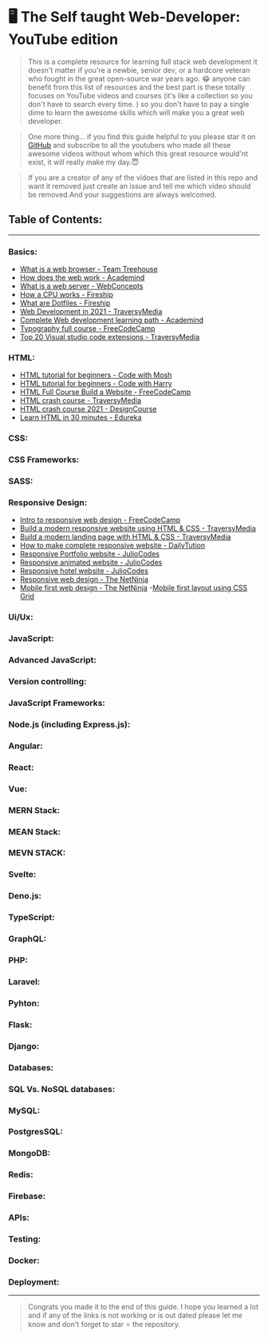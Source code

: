 # 🖥 The Self taught Web-Developer: YouTube edition

> This is a complete resource for learning full stack web development it doesn't matter if you're a newbie, senior dev, or a hardcore veteran who fought in the great open-source war years ago. 😂 anyone can benefit from this list of resources and the best part is these totally focuses on YouTube videos and courses (it's like a collection so you don't have to search every time. ) so you don't have to pay a single dime to learn the awesome skills which will make you a great web developer.

> One more thing... if you find this guide helpful to you please star it on [GitHub](https://github.com/SyedUmairAli2000/The-self-taught-web-developer-Youtube-edition) and subscribe to all the youtubers who made all these awesome videos without whom which this great resource would'nt exist, it will really make my day.😇

> If you are a creator of any of the vidoes that are listed in this repo and want it removed just create an issue and tell me which video should be removed.And your suggestions are always welcomed.

## Table of Contents:

---

### Basics:

- [What is a web browser - Team Treehouse](https://www.youtube.com/watch?v=QzohDuGk4mM&t)
- [How does the web work - Academind](https://www.youtube.com/watch?v=hJHvdBlSxug)
- [What is a web server - WebConcepts](https://www.youtube.com/watch?v=9J1nJOivdyw)
- [How a CPU works - Fireship](https://www.youtube.com/watch?v=vqs_0W-MSB0)
- [What are Dotfiles - Fireship](https://www.youtube.com/watch?v=r_MpUP6aKiQ)
- [Web Development in  2021 - TraversyMedia](https://www.youtube.com/watch?v=VfGW0Qiy2I0)
- [Complete Web development learning path - Academind](https://www.youtube.com/watch?v=2-akTTZyrcM)
- [Typography full course - FreeCodeCamp](https://www.youtube.com/watch?v=agbh1wbfJt8&t)
- [Top 20 Visual studio code extensions - TraversyMedia](https://www.youtube.com/watch?v=4xA5JePvCJc)
### HTML:

- [HTML tutorial for beginners - Code with Mosh](https://www.youtube.com/watch?v=qz0aGYrrlhU)
- [HTML tutorial for beginners - Code with Harry](https://www.youtube.com/watch?v=BsDoLVMnmZs)
- [HTML Full Course Build a Website - FreeCodeCamp](https://www.youtube.com/watch?v=pQN-pnXPaVg)
- [HTML crash course - TraversyMedia](https://www.youtube.com/watch?v=UB1O30fR-EE)
- [HTML crash course 2021 - DesignCourse ](https://www.youtube.com/watch?v=D-h8L5hgW-w)
- [Learn HTML in 30 minutes - Edureka](https://www.youtube.com/watch?v=88PXJAA6szs)

### CSS:
### CSS Frameworks:
### SASS:
### Responsive Design:

- [Intro to responsive web design - FreeCodeCamp](https://www.youtube.com/watch?v=srvUrASNj0s)
- [Build a modern responsive website using HTML & CSS - TraversyMedia](https://www.youtube.com/watch?v=p0bGHP-PXD4&t)
- [Build a modern landing page with HTML & CSS - TraversyMedia](https://www.youtube.com/watch?v=X1dz0xRbSJc)
- [How to make complete responsive website - DailyTution](https://www.youtube.com/watch?v=zhllkjYYUVE)
- [Responsive Portfolio website - JulioCodes](https://www.youtube.com/watch?v=T7PnWnTgusc&list=PLu2kVjdzlY93sv0zqIol9lWSH0yxAT-bk)
- [Responsive animated website - JulioCodes](https://www.youtube.com/watch?v=M9BODcrzp4o&list=PLu2kVjdzlY916VMzE78tkds7lYKlbIyFt)
- [Responsive hotel website - JulioCodes](https://www.youtube.com/watch?v=41q3xQZ_XcM&list=PLu2kVjdzlY91fYpgiW44tZnMNvAx8Pra6)
- [Responsive web design - The NetNinja](https://www.youtube.com/watch?v=3tLb3i7GB38&list=PL4cUxeGkcC9g9Vh9MAA-XKnfJsWZnPZFw)
- [Mobile first web design - The NetNinja](https://www.youtube.com/watch?v=PM3XW_1RAIs&list=PL4cUxeGkcC9hH1tAjyUPZPjbj-7s200a4)
-[Mobile first layout using CSS Grid](https://www.youtube.com/watch?v=M3qBpPw77qo)
### Ui/Ux:
### JavaScript:
### Advanced JavaScript:
### Version controlling:
### JavaScript Frameworks:
### Node.js (including Express.js):
### Angular:
### React:
### Vue:
### MERN Stack:
### MEAN Stack:
### MEVN STACK:
### Svelte:
### Deno.js:
### TypeScript:
### GraphQL:
### PHP:
### Laravel:
### Pyhton:
### Flask:
### Django:
### Databases:
### SQL Vs. NoSQL databases:
### MySQL:
### PostgresSQL:
### MongoDB:
### Redis:
### Firebase:
### APIs:
### Testing:
### Docker:
### Deployment:

---

> Congrats you made it to the end of this guide. I hope you learned a lot and if any of the links is not working or is out dated please let me know and don't forget to star ⭐  the repository. 

